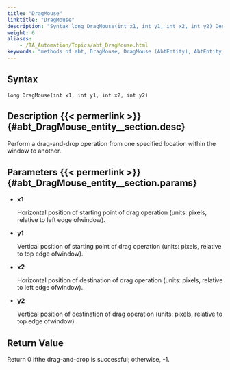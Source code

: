 ```yaml
--- 
title: "DragMouse"
linktitle: "DragMouse"
description: "Syntax long DragMouse(int x1, int y1, int x2, int y2) Description Perform a drag-and-drop operation from one specified location within the window to another. Parameters x1 Horizontal position of ..."
weight: 6
aliases: 
    - /TA_Automation/Topics/abt_DragMouse.html
keywords: "methods of abt, DragMouse, DragMouse (AbtEntity), AbtEntity, dragmouse, abtentity dragmouse, mouse drag, drag and drop in the same window"
---
```


## Syntax

`long DragMouse(int x1, int y1, int x2, int y2)`

## Description {{< permerlink >}} {#abt_DragMouse_entity__section.desc} 

Perform a drag-and-drop operation from one specified location within the window to another.

## Parameters {{< permerlink >}} {#abt_DragMouse_entity__section.params} 

-   **x1**

    Horizontal position of starting point of drag operation \(units: pixels, relative to left edge ofwindow\).

-   **y1**

    Vertical position of starting point of drag operation \(units: pixels, relative to top edge ofwindow\).

-   **x2**

    Horizontal position of destination of drag operation \(units: pixels, relative to left edge ofwindow\).

-   **y2**

    Vertical position of destination of drag operation \(units: pixels, relative to top edge ofwindow\).


## Return Value

Return 0 ifthe drag-and-drop is successful; otherwise, -1.




